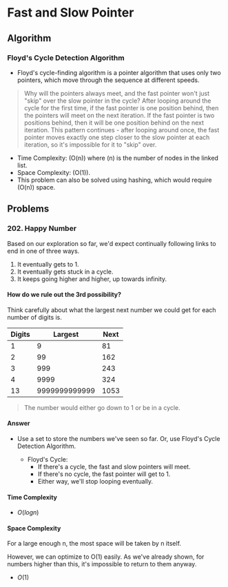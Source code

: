 # Fast and Slow Pointer

## Algorithm

### Floyd's Cycle Detection Algorithm

- Floyd's cycle-finding algorithm is a pointer algorithm that uses only two pointers, which move through the sequence at different speeds.

> Why will the pointers always meet, and the fast pointer won't just "skip" over the slow pointer in the cycle? After looping around the cycle for the first time, if the fast pointer is one position behind, then the pointers will meet on the next iteration. If the fast pointer is two positions behind, then it will be one position behind on the next iteration. This pattern continues - after looping around once, the fast pointer moves exactly one step closer to the slow pointer at each iteration, so it's impossible for it to "skip" over.


- Time Complexity: \(O(n)\) where \(n\) is the number of nodes in the linked list.
- Space Complexity: \(O(1)\).
- This problem can also be solved using hashing, which would require \(O(n)\) space.


## Problems

### 202. Happy Number

Based on our exploration so far, we'd expect continually following links to end in one of three ways.

1. It eventually gets to 1.
2. It eventually gets stuck in a cycle.
3. It keeps going higher and higher, up towards infinity.

#### How do we rule out the 3rd possibility?

Think carefully about what the largest next number we could get for each number of digits is.

| Digits | Largest       | Next  |
|--------|---------------|-------|
| 1      | 9             | 81    |
| 2      | 99            | 162   |
| 3      | 999           | 243   |
| 4      | 9999          | 324   |
| 13     | 9999999999999 | 1053  |

> The number would either go down to 1 or be in a cycle.

#### Answer

- Use a set to store the numbers we've seen so far. Or, use Floyd's Cycle Detection Algorithm.

    - Floyd's Cycle: 
        - If there's a cycle, the fast and slow pointers will meet.
        - If there's no cycle, the fast pointer will get to 1.
        - Either way, we'll stop looping eventually.

#### Time Complexity

- $O(logn)$

#### Space Complexity

For a large enough n, the most space will be taken by n itself.

However, we can optimize to O(1) easily. As we've already shown, for numbers higher than this, it's impossible to return to them anyway.

- $O(1)$